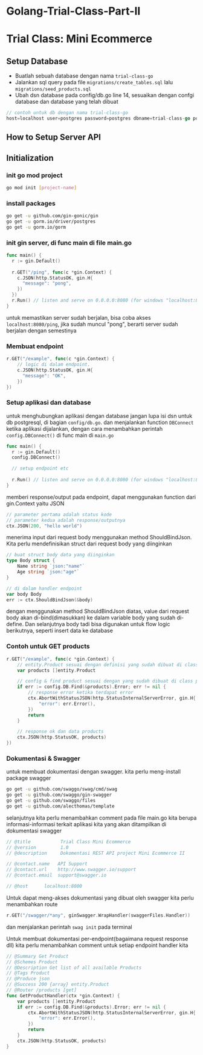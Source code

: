 # Golang-Trial-Class-Part-II
# Trial Class: Mini Ecommerce

## Setup Database
- Buatlah sebuah database dengan nama `trial-class-go`
- Jalankan sql query pada file `migrations/create_tables.sql` lalu `migrations/seed_products.sql`
- Ubah dsn database pada config/db.go line 14, sesuaikan dengan confgi database dan database yang telah dibuat
```go
// contoh untuk db dengan nama trial-class-go
host=localhost user=postgres password=postgres dbname=trial-class-go port=5432
```

## How to Setup Server API
## Initialization
### **init go mod project**
```bash
go mod init [project-name]
```
### **install packages**
```bash
go get -u github.com/gin-gonic/gin
go get -u gorm.io/driver/postgres
go get -u gorm.io/gorm
```
### **init gin server**, di func main di file main.go
```go
func main() {
  r := gin.Default()
  
  r.GET("/ping", func(c *gin.Context) {
    c.JSON(http.StatusOK, gin.H{
      "message": "pong",
    })
  })
  r.Run() // listen and serve on 0.0.0.0:8080 (for windows "localhost:8080")
}
```
untuk memastikan server sudah berjalan, bisa coba akses `localhost:8080/ping`, jika sudah muncul "pong", berarti server sudah berjalan dengan semestinya

### **Membuat endpoint**
```go
r.GET("/example", func(c *gin.Context) {
	// logic di dalam endpoint.
	c.JSON(http.StatusOK, gin.H{
      "message": "OK",
    })
})
```


### **Setup aplikasi dan database**
untuk menghubungkan aplikasi dengan database jangan lupa isi dsn untuk db postgresql, di bagian `config/db.go`. dan menjalankan function `DBConnect` ketika aplikasi dijalankan, dengan 
cara menambahkan perintah `config.DBConnect()` di func main di `main.go`

```go
func main() {
  r := gin.Default()
  config.DBConnect()

  // setup endpoint etc
  
  r.Run() // listen and serve on 0.0.0.0:8080 (for windows "localhost:8080")
}
```

memberi response/output pada endpoint, dapat menggunakan function dari gin.Context yaitu JSON
```go
// parameter pertama adalah status kode
// parameter kedua adalah response/outputnya
ctx.JSON(200, "hello world")
```

menerima input dari request body menggunakan method ShouldBindJson. Kita perlu mendefinisikan struct dari request body yang diinginkan
```go
// buat struct body data yang diinginkan
type Body struct {
	Name string `json:"name"`
	Age string `json:"age"`
}

// di dalam handler endpoint
var body Body
err := ctx.ShouldBindJson(&body)
```
dengan menggunakan method ShouldBindJson diatas, value dari request body akan di-bind(dimasukkan) ke dalam variable body yang sudah di-define. Dan selanjutnya body tadi bisa digunakan untuk flow logic berikutnya, seperti insert data ke database

### **Contoh untuk GET products**
```go
r.GET("/example", func(c *gin.Context) {
	// entity.Product sesuai dengan definisi yang sudah dibuat di class part I
	var products []entity.Product

	// config & find product sesuai dengan yang sudah dibuat di class part I
	if err := config.DB.Find(&products).Error; err != nil {
		// response error ketika terdapat error
		ctx.AbortWithStatusJSON(http.StatusInternalServerError, gin.H{
			"error": err.Error(),
		})
		return
	}

	// response ok dan data products
	ctx.JSON(http.StatusOK, products)
})
```


### **Dokumentasi & Swagger**
untuk membuat dokumentasi dengan swagger. kita perlu meng-install package swagger
```bash
go get -u github.com/swaggo/swag/cmd/swag  
go get -u github.com/swaggo/gin-swagger  
go get -u github.com/swaggo/files  
go get -u github.com/alecthomas/template
```
selanjutnya kita perlu menambahkan comment pada file main.go kita berupa informasi-informasi terkait aplikasi kita yang akan ditampilkan di dokumentasi swagger
```go
// @title           Trial Class Mini Ecommerce
// @version         1.0
// @description     Dokomentasi REST API project Mini Ecommerce II

// @contact.name   API Support
// @contact.url    http://www.swagger.io/support
// @contact.email  support@swagger.io

// @host      localhost:8000
```

Untuk dapat meng-akses dokumentasi yang dibuat oleh swagger kita perlu menambahkan route
```go
r.GET("/swagger/*any", ginSwagger.WrapHandler(swaggerFiles.Handler))
```
dan menjalankan perintah `swag init` pada terminal

Untuk membuat dokumentasi per-endpoint(bagaimana request response dll) kita perlu menambahkan comment untuk setiap endpoint handler kita
```go
// @Summary Get Product
// @Schemes Product
// @Description Get list of all available Products
// @Tags Product
// @Produce json
// @Success 200 {array} entity.Product
// @Router /products [get]
func GetProductHandler(ctx *gin.Context) {
	var products []entity.Product
	if err := config.DB.Find(&products).Error; err != nil {
		ctx.AbortWithStatusJSON(http.StatusInternalServerError, gin.H{
			"error": err.Error(),
		})
		return
	}
	ctx.JSON(http.StatusOK, products)
}
```

